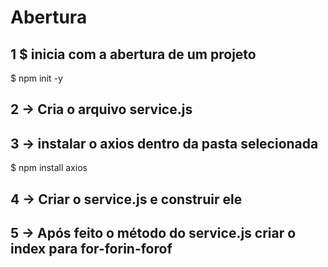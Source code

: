 # Abertura
## 1 $ inicia com a abertura de um projeto
$ npm init -y

## 2 -> Cria o arquivo service.js

## 3 -> instalar o axios dentro da pasta selecionada
$ npm install axios

## 4 -> Criar o service.js e construir ele

## 5 -> Após feito o método do service.js criar o index para for-forin-forof